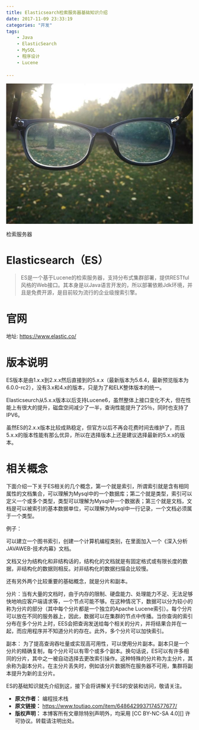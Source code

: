 ```yaml
---
title: Elasticsearch检索服务器基础知识介绍
date: 2017-11-09 23:33:19
categories: "开发"
tags:
	- Java
	- ElasticSearch
	- MySQL
	- 程序设计
	- Lucene

---
```


![Elasticsearch检索服务器基础知识介绍][Elasticsearch]

检索服务器

# Elasticsearch（ES）    #

> ES是一个基于Lucene的检索服务器，支持分布式集群部署，提供RESTful风格的Web接口。其本身是以Java语言开发的，所以部署依赖Jdk环境，并且是免费开源，是目前较为流行的企业级搜索引擎。

# **官网** #

地址: https://www.elastic.co/  


# **版本说明**    #

ES版本是由1.x.x到2.x.x然后直接到的5.x.x（最新版本为5.6.4，最新预览版本为6.0.0-rc2），没有3.x和4.x的版本，只是为了和ELK整体版本的统一。

Elasticseurch从5.x.x版本以后支持Lucene6，虽然整体上接口变化不大，但在性能上有很大的提升，磁盘空间减少了一半，查询性能提升了25％，同时也支持了IPV6。

虽然ES的2.x.x版本比较成熟稳定，但官方以后不再会花费时间去维护了，而且5.x.x的版本性能有那么优异，所以在选择版本上还是建议选择最新的5.x.x的版本。

# 相关概念 #

下面介绍一下关于ES相关的几个概念，第一个就是索引，所谓索引就是含有相同属性的文档集合，可以理解为Mysql中的一个数据库；第二个就是类型，索引可以定义一个或多个类型，类型可以理解为Mysql中一个数据表；第三个就是文档，文档是可以被索引的基本数据单位，可以理解为Mysql中一行记录，一个文档必须属于一个类型。  


例子：

可以建立一个图书索引，创建一个计算机编程类别，在里面加入一个《深入分析JAVAWEB-技术内幕》文档。

文档又分为结构化和非结构话的，结构化的文档就是有固定格式或有限长度的数据，非结构化的数据则相反。对非结构化的数据扫描会比较慢。

还有另外两个比较重要的基础概念，就是分片和副本。

分片：当有大量的文档时，由于内存的限制、硬盘能力、处理能力不足、无法足够快地响应客户端请求等，一个节点可能不够。在这种情况下，数据可以分为较小的称为分片的部分（其中每个分片都是一个独立的Apache Lucene索引）。每个分片可以放在不同的服务器上，因此，数据可以在集群的节点中传播。当你查询的索引分布在多个分片上时，EES会把查询发送给每个相关的分片，并将结果合并在一起，而应用程序并不知道分片的存在。此外，多个分片可以加快索引。

副本： 为了提高查询吞吐量或实现高可用性，可以使用分片副本。副本只是一个分片的精确复制，每个分片可以有零个或多个副本。换句话说，ES可以有许多相同的分片，其中之一被自动选择去更改索引操作。这种特殊的分片称为主分片，其余称为副本分片。在主分片丢失时，例如该分片数据所在服务器不可用，集群将副本提升为新的主分片。  


ES的基础知识就先介绍到这，接下会将讲解关于ES的安装和访问，敬请关注。


[Elasticsearch]: static/resources/crawler/NRBV-22ZR-REFI.jpg
 *  **原文作者：** 编程技术栈
 *  **原文链接：** https://www.toutiao.com/item/6486429937174577677/
 *  **版权声明：** 本博客所有文章除特别声明外，均采用 [CC BY-NC-SA 4.0][] 许可协议。转载请注明出处。
